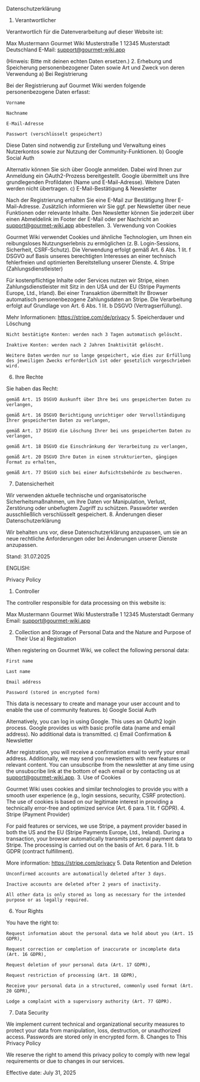 Datenschutzerklärung
1. Verantwortlicher

Verantwortlich für die Datenverarbeitung auf dieser Website ist:

Max Mustermann
Gourmet Wiki
Musterstraße 1
12345 Musterstadt
Deutschland
E-Mail: support@gourmet-wiki.app

(Hinweis: Bitte mit deinen echten Daten ersetzen.)
2. Erhebung und Speicherung personenbezogener Daten sowie Art und Zweck von deren Verwendung
a) Bei Registrierung

Bei der Registrierung auf Gourmet Wiki werden folgende personenbezogene Daten erfasst:

    Vorname

    Nachname

    E-Mail-Adresse

    Passwort (verschlüsselt gespeichert)

Diese Daten sind notwendig zur Erstellung und Verwaltung eines Nutzerkontos sowie zur Nutzung der Community-Funktionen.
b) Google Social Auth

Alternativ können Sie sich über Google anmelden. Dabei wird Ihnen zur Anmeldung ein OAuth2-Prozess bereitgestellt. Google übermittelt uns Ihre grundlegenden Profildaten (Name und E-Mail-Adresse). Weitere Daten werden nicht übertragen.
c) E-Mail-Bestätigung & Newsletter

Nach der Registrierung erhalten Sie eine E-Mail zur Bestätigung Ihrer E-Mail-Adresse. Zusätzlich informieren wir Sie ggf. per Newsletter über neue Funktionen oder relevante Inhalte. Den Newsletter können Sie jederzeit über einen Abmeldelink im Footer der E-Mail oder per Nachricht an support@gourmet-wiki.app abbestellen.
3. Verwendung von Cookies

Gourmet Wiki verwendet Cookies und ähnliche Technologien, um Ihnen ein reibungsloses Nutzungserlebnis zu ermöglichen (z. B. Login-Sessions, Sicherheit, CSRF-Schutz). Die Verwendung erfolgt gemäß Art. 6 Abs. 1 lit. f DSGVO auf Basis unseres berechtigten Interesses an einer technisch fehlerfreien und optimierten Bereitstellung unserer Dienste.
4. Stripe (Zahlungsdienstleister)

Für kostenpflichtige Inhalte oder Services nutzen wir Stripe, einen Zahlungsdienstleister mit Sitz in den USA und der EU (Stripe Payments Europe, Ltd., Irland). Bei einer Transaktion übermittelt Ihr Browser automatisch personenbezogene Zahlungsdaten an Stripe. Die Verarbeitung erfolgt auf Grundlage von Art. 6 Abs. 1 lit. b DSGVO (Vertragserfüllung).

Mehr Informationen:
https://stripe.com/de/privacy
5. Speicherdauer und Löschung

    Nicht bestätigte Konten: werden nach 3 Tagen automatisch gelöscht.

    Inaktive Konten: werden nach 2 Jahren Inaktivität gelöscht.

    Weitere Daten werden nur so lange gespeichert, wie dies zur Erfüllung des jeweiligen Zwecks erforderlich ist oder gesetzlich vorgeschrieben wird.

6. Ihre Rechte

Sie haben das Recht:

    gemäß Art. 15 DSGVO Auskunft über Ihre bei uns gespeicherten Daten zu verlangen,

    gemäß Art. 16 DSGVO Berichtigung unrichtiger oder Vervollständigung Ihrer gespeicherten Daten zu verlangen,

    gemäß Art. 17 DSGVO die Löschung Ihrer bei uns gespeicherten Daten zu verlangen,

    gemäß Art. 18 DSGVO die Einschränkung der Verarbeitung zu verlangen,

    gemäß Art. 20 DSGVO Ihre Daten in einem strukturierten, gängigen Format zu erhalten,

    gemäß Art. 77 DSGVO sich bei einer Aufsichtsbehörde zu beschweren.

7. Datensicherheit

Wir verwenden aktuelle technische und organisatorische Sicherheitsmaßnahmen, um Ihre Daten vor Manipulation, Verlust, Zerstörung oder unbefugtem Zugriff zu schützen. Passwörter werden ausschließlich verschlüsselt gespeichert.
8. Änderungen dieser Datenschutzerklärung

Wir behalten uns vor, diese Datenschutzerklärung anzupassen, um sie an neue rechtliche Anforderungen oder bei Änderungen unserer Dienste anzupassen.

Stand: 31.07.2025



ENGLISH:


Privacy Policy
1. Controller

The controller responsible for data processing on this website is:

Max Mustermann
Gourmet Wiki
Musterstraße 1
12345 Musterstadt
Germany
Email: support@gourmet-wiki.app

2. Collection and Storage of Personal Data and the Nature and Purpose of Their Use
a) Registration

When registering on Gourmet Wiki, we collect the following personal data:

    First name

    Last name

    Email address

    Password (stored in encrypted form)

This data is necessary to create and manage your user account and to enable the use of community features.
b) Google Social Auth

Alternatively, you can log in using Google. This uses an OAuth2 login process. Google provides us with basic profile data (name and email address). No additional data is transmitted.
c) Email Confirmation & Newsletter

After registration, you will receive a confirmation email to verify your email address. Additionally, we may send you newsletters with new features or relevant content. You can unsubscribe from the newsletter at any time using the unsubscribe link at the bottom of each email or by contacting us at support@gourmet-wiki.app.
3. Use of Cookies

Gourmet Wiki uses cookies and similar technologies to provide you with a smooth user experience (e.g., login sessions, security, CSRF protection). The use of cookies is based on our legitimate interest in providing a technically error-free and optimized service (Art. 6 para. 1 lit. f GDPR).
4. Stripe (Payment Provider)

For paid features or services, we use Stripe, a payment provider based in both the US and the EU (Stripe Payments Europe, Ltd., Ireland). During a transaction, your browser automatically transmits personal payment data to Stripe. The processing is carried out on the basis of Art. 6 para. 1 lit. b GDPR (contract fulfillment).

More information:
https://stripe.com/privacy
5. Data Retention and Deletion

    Unconfirmed accounts are automatically deleted after 3 days.

    Inactive accounts are deleted after 2 years of inactivity.

    All other data is only stored as long as necessary for the intended purpose or as legally required.

6. Your Rights

You have the right to:

    Request information about the personal data we hold about you (Art. 15 GDPR),

    Request correction or completion of inaccurate or incomplete data (Art. 16 GDPR),

    Request deletion of your personal data (Art. 17 GDPR),

    Request restriction of processing (Art. 18 GDPR),

    Receive your personal data in a structured, commonly used format (Art. 20 GDPR),

    Lodge a complaint with a supervisory authority (Art. 77 GDPR).

7. Data Security

We implement current technical and organizational security measures to protect your data from manipulation, loss, destruction, or unauthorized access. Passwords are stored only in encrypted form.
8. Changes to This Privacy Policy

We reserve the right to amend this privacy policy to comply with new legal requirements or due to changes in our services.

Effective date: July 31, 2025